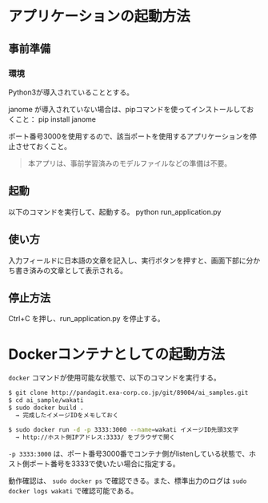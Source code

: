 # アプリケーションの起動方法

## 事前準備

### 環境
Python3が導入されていることとする。

janome が導入されていない場合は、pipコマンドを使ってインストールしておくこと：
    pip install janome

ポート番号3000を使用するので、該当ポートを使用するアプリケーションを停止させておくこと。

> 本アプリは、事前学習済みのモデルファイルなどの準備は不要。

## 起動

以下のコマンドを実行して、起動する。
    python run_application.py

## 使い方

入力フィールドに日本語の文章を記入し、実行ボタンを押すと、画面下部に分かち書き済みの文章として表示される。

## 停止方法

Ctrl+C を押し、run_application.py を停止する。

# Dockerコンテナとしての起動方法

```docker``` コマンドが使用可能な状態で、以下のコマンドを実行する。


```bash
$ git clone http://pandagit.exa-corp.co.jp/git/89004/ai_samples.git
$ cd ai_sample/wakati
$ sudo docker build .
  → 完成したイメージIDをメモしておく

$ sudo docker run -d -p 3333:3000 --name=wakati イメージID先頭3文字
  → http://ホスト側IPアドレス:3333/ をブラウザで開く
```

```-p 3333:3000``` は、ポート番号3000番でコンテナ側がlistenしている状態で、ホスト側ポート番号を3333で使いたい場合に指定する。

動作確認は、 ```sudo docker ps``` で確認できる。また、標準出力のログは ```sudo docker logs wakati``` で確認可能である。
